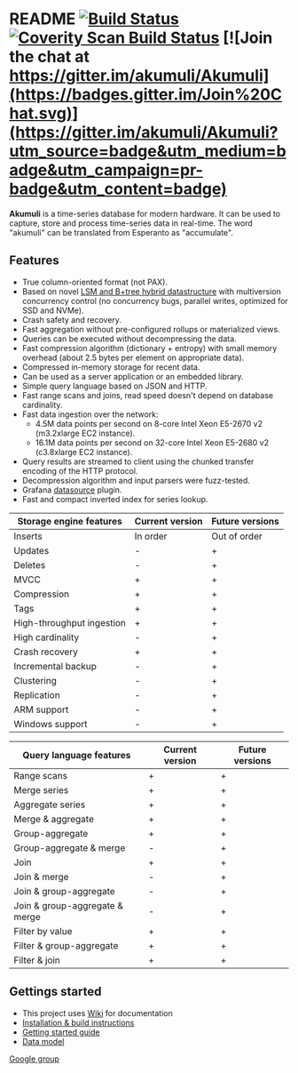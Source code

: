 README [![Build Status](https://travis-ci.org/akumuli/Akumuli.svg?branch=master)](https://travis-ci.org/akumuli/Akumuli) [![Coverity Scan Build Status](https://scan.coverity.com/projects/8879/badge.svg)](https://scan.coverity.com/projects/akumuli) [![Join the chat at https://gitter.im/akumuli/Akumuli](https://badges.gitter.im/Join%20Chat.svg)](https://gitter.im/akumuli/Akumuli?utm_source=badge&utm_medium=badge&utm_campaign=pr-badge&utm_content=badge)
======

**Akumuli** is a time-series database for modern hardware. 
It can be used to capture, store and process time-series data in real-time. 
The word "akumuli" can be translated from Esperanto as "accumulate".

Features
-------

* True column-oriented format (not PAX).
* Based on novel [LSM and B+tree hybrid datastructure](http://akumuli.org/akumuli/2017/04/29/nbplustree/) with multiversion concurrency control (no concurrency bugs, parallel writes, optimized for SSD and NVMe).
* Crash safety and recovery.
* Fast aggregation without pre-configured rollups or materialized views.
* Queries can be executed without decompressing the data.
* Fast compression algorithm (dictionary + entropy) with small memory overhead (about 2.5 bytes per element on appropriate data).
* Compressed in-memory storage for recent data.
* Can be used as a server application or an embedded library.
* Simple query language based on JSON and HTTP.
* Fast range scans and joins, read speed doesn't depend on database cardinality.
* Fast data ingestion over the network:
  * 4.5M data points per second on 8-core Intel Xeon E5-2670 v2 (m3.2xlarge EC2 instance).
  * 16.1M data points per second on 32-core Intel Xeon E5-2680 v2 (c3.8xlarge EC2 instance).
* Query results are streamed to client using the chunked transfer encoding of the HTTP protocol.
* Decompression algorithm and input parsers were fuzz-tested.
* Grafana [datasource](https://github.com/akumuli/akumuli-datasource) plugin.
* Fast and compact inverted index for series lookup.


|Storage engine features        |Current version|Future versions|
|-------------------------------|---------------|---------------|
|Inserts                        |In order       |Out of order   |
|Updates                        |-              |+              |
|Deletes                        |-              |+              |
|MVCC                           |+              |+              |
|Compression                    |+              |+              |
|Tags                           |+              |+              |
|High-throughput ingestion      |+              |+              |
|High cardinality               |-              |+              |
|Crash recovery                 |+              |+              |
|Incremental backup             |-              |+              |
|Clustering                     |-              |+              |
|Replication                    |-              |+              |
|ARM support                    |-              |+              |
|Windows support                |-              |+              |

|Query language features        |Current version|Future versions|
|-------------------------------|---------------|---------------|
|Range scans                    |+              |+              |
|Merge series                   |+              |+              |
|Aggregate series               |+              |+              |
|Merge & aggregate              |+              |+              |
|Group-aggregate                |+              |+              |
|Group-aggregate & merge        |-              |+              |
|Join                           |+              |+              |
|Join & merge                   |-              |+              |
|Join & group-aggregate         |-              |+              |
|Join & group-aggregate & merge |-              |+              |
|Filter by value                |+              |+              |
|Filter & group-aggregate       |+              |+              |
|Filter & join                  |+              |+              |

Gettings started
----------------
* This project uses [Wiki](https://github.com/akumuli/Akumuli/wiki) for documentation
* [Installation & build instructions](https://github.com/akumuli/Akumuli/wiki/Getting-started)
* [Getting started guide](https://github.com/akumuli/Akumuli/wiki/Getting-started#first-steps)
* [Data model](https://github.com/akumuli/Akumuli/wiki/Data-model)


[Google group](https://groups.google.com/forum/#!forum/akumuli)
